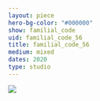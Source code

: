 ```yaml
---
layout: piece
hero-bg-color: "#000000"
show: familial_code
uid: familial_code_56
title: familial_code_56
medium: mixed
dates: 2020
type: studio
---
```


<img src="{{site.baseurl}}img/{{page.type}}/{{page.show}}/{{page.uid}}.jpg" class="piece-photo"/>

